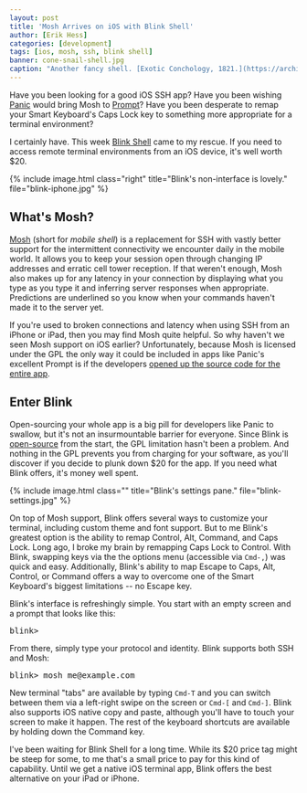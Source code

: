 ```yaml
---
layout: post
title: 'Mosh Arrives on iOS with Blink Shell'
author: [Erik Hess]
categories: [development]
tags: [ios, mosh, ssh, blink shell]
banner: cone-snail-shell.jpg
caption: "Another fancy shell. [Exotic Conchology, 1821.](https://archive.org/stream/exoticconchology00swai/exoticconchology00swai#page/n44/mode/1up)"
---
```


Have you been looking for a good iOS SSH app? Have you been wishing [Panic](http://panic.com) would bring Mosh to [Prompt](https://panic.com/prompt/)? Have you been desperate to remap your Smart Keyboard's Caps Lock key to something more appropriate for a terminal environment?

I certainly have. This week [Blink Shell](http://www.blink.sh/ "Blink Shell") came to my rescue. If you need to access remote terminal environments from an iOS device, it's well worth $20.

{% include image.html class="right" title="Blink's non-interface is lovely." file="blink-iphone.jpg" %}

## What's Mosh?

[Mosh](http://mosh.org "Mosh") (short for *mobile shell*) is a replacement for SSH with vastly better support for the intermittent connectivity we encounter daily in the mobile world. It allows you to keep your session open through changing IP addresses and erratic cell tower reception. If that weren't enough, Mosh also makes up for any latency in your connection by displaying what you type as you type it and inferring server responses when appropriate. Predictions are underlined so you know when your commands haven't made it to the server yet.

If you're used to broken connections and latency when using SSH from an iPhone or iPad, then you may find Mosh quite helpful. So why haven't we seen Mosh support on iOS earlier? Unfortunately, because Mosh is licensed under the GPL the only way it could be included in apps like Panic's excellent Prompt is if the developers [opened up the source code for the entire app](https://library.panic.com/prompt/prompt-mosh/). 

## Enter Blink

Open-sourcing your whole app is a big pill for developers like Panic to swallow, but it's not an insurmountable barrier for everyone. Since Blink is [open-source](https://github.com/blinksh/blink) from the start, the GPL limitation hasn't been a problem. And nothing in the GPL prevents you from charging for your software, as you'll discover if you decide to plunk down $20 for the app. If you need what Blink offers, it's money well spent.

{% include image.html class="" title="Blink's settings pane." file="blink-settings.jpg" %}

On top of Mosh support, Blink offers several ways to customize your terminal, including custom theme and font support. But to me Blink's greatest option is the ability to remap Control, Alt, Command, and Caps Lock. Long ago, I broke my brain by remapping Caps Lock to Control. With Blink, swapping keys via the the options menu (accessible via `Cmd-,`) was quick and easy. Additionally, Blink's ability to map Escape to Caps, Alt, Control, or Command offers a way to overcome one of the Smart Keyboard's biggest limitations -- no Escape key.

Blink's interface is refreshingly simple. You start with an empty screen and a prompt that looks like this:

<pre class="prettyprint lang-sh">
blink>
</pre>

From there, simply type your protocol and identity. Blink supports both SSH and Mosh:

<pre class="prettyprint lang-sh">
blink> mosh me@example.com
</pre>

New terminal "tabs" are available by typing `Cmd-T` and you can switch between them via a left-right swipe on the screen or `Cmd-[` and `Cmd-]`. Blink also supports iOS native copy and paste, although you'll have to touch your screen to make it happen. The rest of the keyboard shortcuts are available by holding down the Command key.

I've been waiting for Blink Shell for a long time. While its $20 price tag might be steep for some, to me that's a small price to pay for this kind of capability. Until we get a native iOS terminal app, Blink offers the best alternative on your iPad or iPhone.

